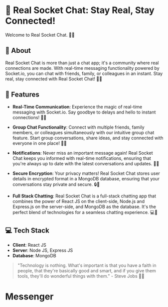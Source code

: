 # 🚀 Real Socket Chat: Stay Real, Stay Connected!

Welcome to Real Socket Chat. 💬🌐

## 🌟 About

Real Socket Chat is more than just a chat app; it's a community where real connections are made. With real-time messaging functionality powered by Socket.io, you can chat with friends, family, or colleagues in an instant. Stay real, stay connected with Real Socket Chat! 💬🚀

## 🚀 Features

- **Real-Time Communication**: Experience the magic of real-time messaging with Socket.io. Say goodbye to delays and hello to instant connections! 🚀💬

- **Group Chat Functionality**: Connect with multiple friends, family members, or colleagues simultaneously with our intuitive group chat feature. Start group conversations, share ideas, and stay connected with everyone in one place! 👥💬


- **Notifications**: Never miss an important message again! Real Socket Chat keeps you informed with real-time notifications, ensuring that you're always up to date with the latest conversations and updates. 🔔💬


- **Secure Encryption**: Your privacy matters! Real Socket Chat stores user details in encrypted format in a MongoDB database, ensuring that your conversations stay private and secure. 🔒🔐

- **Full Stack Chatting**: Real Socket Chat is a full-stack chatting app that combines the power of React JS on the client-side, Node.js and Express.js on the server-side, and MongoDB as the database. It's the perfect blend of technologies for a seamless chatting experience. 💻🚀

## 💻 Tech Stack

- **Client**: React JS
- **Server**: Node JS, Express JS
- **Database**: MongoDB



> "Technology is nothing. What's important is that you have a faith in people, that they're basically good and smart, and if you give them tools, they'll do wonderful things with them." - Steve Jobs 💬🚀




# Messenger
